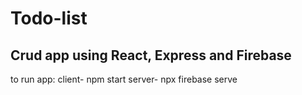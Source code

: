 # Todo-list
## Crud app using React, Express and Firebase

to run app:
client- npm start
server- npx firebase serve

